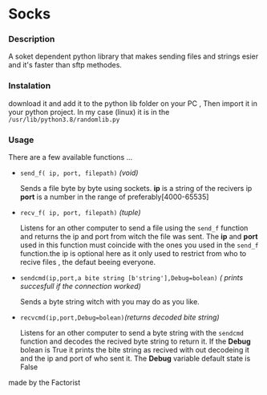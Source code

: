 # Socks

### Description

A soket dependent python library that makes sending files and strings esier and it's faster than sftp methodes.

### Instalation 

download it and add it to the python lib folder on your PC , Then import it in your python project.
In my case (linux) it is in the `/usr/lib/python3.8/randomlib.py`

### Usage

There are a few available functions ...

- `send_f( ip, port, filepath)` _(void)_

  Sends a file byte by byte using sockets. **ip** is a string of the recivers ip **port** is a number in the range of preferably[4000-65535]

- `recv_f( ip, port, filepath)` _(tuple)_

  Listens for an other computer to send a file using the `send_f` function and returns the ip and port from witch the file was sent.
  The **ip** and **port** used in this function must coincide with the ones you used in the `send_f` function.the ip is optional here as it only used to
  restrict from who to recive files , the defaut beeing everyone.

- `sendcmd(ip,port,a bite string [b'string'],Debug=bolean)` _( prints succesfull if the connection worked)_
  
  Sends a byte string witch with you may do as you like. 
- `recvcmd(ip,port,Debug=bolean)`_(returns decoded bite string)_
  
  Listens for an other computer to send a byte string with the `sendcmd` function and decodes the recived byte string to return it.
  If the **Debug** bolean is True it prints the bite string as recived with out decodeing it and the ip and port of who sent it.
  The **Debug** variable default state is False

 made by the Factorist

